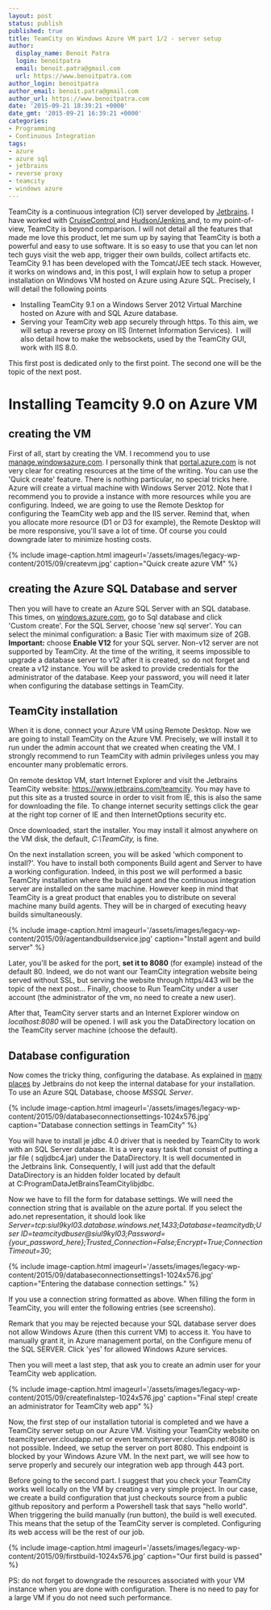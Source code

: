```yaml
---
layout: post
status: publish
published: true
title: TeamCity on Windows Azure VM part 1/2 - server setup
author:
  display_name: Benoit Patra
  login: benoitpatra
  email: benoit.patra@gmail.com
  url: https://www.benoitpatra.com
author_login: benoitpatra
author_email: benoit.patra@gmail.com
author_url: https://www.benoitpatra.com
date: '2015-09-21 18:39:21 +0000'
date_gmt: '2015-09-21 16:39:21 +0000'
categories:
- Programming
- Continuous Integration
tags:
- azure
- azure sql
- jetbrains
- reverse proxy
- teamcity
- windows azure
---
```

TeamCity is a continuous integration (CI) server developed by <a href="https://www.jetbrains.com">Jetbrains</a>. I have worked with <a href="http://www.cruisecontrolnet.org">CruiseControl </a> and <a href="http://jenkins-ci.org">Hudson/Jenkins </a> and, to my point-of-view, TeamCity is beyond comparison. I will not detail all the features that made me&nbsp;love this product, let me&nbsp;sum up by saying that TeamCity is both a powerful and easy to use software. It is so easy to use that you can let non tech guys visit the web app, trigger their own builds, collect artifacts etc.<br />
TeamCity 9.1 has been developed with the Tomcat/JEE tech stack. However, it works on windows and, in this post, I will explain how to setup a proper installation on Windows VM hosted on&nbsp;Azure using Azure SQL. Precisely, I will detail the following points


* Installing TeamCity 9.1 on a Windows Server 2012 Virtual Marchine hosted on Azure with and SQL Azure database.
* Serving your TeamCity web app securely through&nbsp;https. To this aim, we will setup a reverse proxy&nbsp;on IIS (Internet Information Services). &nbsp;I will also detail how to make&nbsp;the websockets, used by the TeamCity GUI, work with IIS 8.0.


This first post is dedicated only to the first point. The second one will be the topic of the next post.

# Installing Teamcity 9.0 on Azure VM
## creating the VM
First of all, start by creating the VM. I recommend you to use <a href="http://manage.windowsazure.com">manage.windowsazure.com</a>. I personally think that <a href="http://portal.azure.com">portal.azure.com</a> is not very clear for creating resources at the time of the writing. You can use the 'Quick create' feature. There is nothing particular, no special tricks here. Azure will create a virtual machine with Windows Server 2012. Note that I recommend you to provide a instance with more resources while you are configuring. Indeed, we are going to use the Remote Desktop for configuring the TeamCity web app and the IIS server. Remind that, when you allocate more resource (D1 or D3 for example), the Remote Desktop will be more responsive, you'll save a lot of time. Of course you could downgrade later to minimize hosting costs.

{% include image-caption.html imageurl='/assets/images/legacy-wp-content/2015/09/createvm.jpg' caption="Quick create azure VM" %}

## creating the Azure SQL Database and server
Then you will have to create an Azure SQL Server with an SQL database. This times, on <a href="http://windows.azure.com">windows.azure.com</a>, go to Sql database and click 'Custom&nbsp;create'. For the SQL Server, choose 'new sql server'. You can select the minimal configuration: a Basic Tier with maximum size of 2GB. <strong>Important:</strong> choose <strong>Enable V12</strong> for your SQL server. Non-v12 server are not supported by TeamCity. At the time of the writing, it seems impossible to upgrade a database server to v12 after it is created, so do not forget and create a v12 instance. You will be asked to provide credentials for the administrator of the database. Keep your password, you will need it later when configuring the database settings in TeamCity.

## TeamCity installation
When it is done, connect your Azure VM using Remote Desktop. Now we are going to install TeamCity on the Azure VM. Precisely, we will install it to run under the admin account that we created when creating the VM. I strongly recommend to run TeamCity with admin privileges unless you may encounter many problematic errors.

On remote desktop VM, start Internet Explorer and visit the Jetbrains TeamCity website:&nbsp;<a href="https://www.jetbrains.com/teamcity">https://www.jetbrains.com/teamcity</a>. You may&nbsp;have to put this site as a trusted source in order to visit from IE, this is also the same for downloading the file. To change internet security settings click the gear at the right top corner of IE and then InternetOptions security etc.

Once downloaded, start the installer. You may install it almost anywhere on the VM disk, the default, <em>C:\TeamCity,</em> is fine.

On the next installation screen, you will be asked 'which component to install?'. You have to install both components Build agent and Server to have a working configuration. Indeed, in this post we will performed a basic TeamCity installation where the build agent and the continuous integration server are installed on the same machine. However keep in mind that TeamCity is a great product that enables you to distribute on several machine many build agents. They will be in charged of executing heavy builds simultaneously.

{% include image-caption.html imageurl='/assets/images/legacy-wp-content/2015/09/agentandbuildservice.jpg' caption="Install agent and build server" %}

Later, you'll be asked for the port, <strong>set it to 8080</strong> (for example) instead of the default 80. Indeed, we do not want our TeamCity integration website being served without SSL, but serving the website through https/443 will be the topic of the next post... Finally, choose to Run TeamCity under a user account (the administrator of the vm, no need to create a new user).

After that, TeamCity server starts and an Internet Explorer window on <em>localhost:8080</em> will be opened. I will ask you the DataDirectory location on the TeamCity server machine (choose the default).

## Database configuration
Now comes the tricky thing, configuring the database. As explained in <a href="https://confluence.jetbrains.com/display/TCD9/Setting+up+an+External+Database">many places</a> by Jetbrains do not keep the internal database for your installation. To use an Azure SQL Database, choose <em>MSSQL Server</em>.

{% include image-caption.html imageurl='/assets/images/legacy-wp-content/2015/09/databaseconnectionsettings-1024x576.jpg' caption="Database connection settings in TeamCity" %}

You will have to install je jdbc 4.0 driver that is needed by TeamCity to work with an SQL Server database. It is a very easy task that consist of putting a jar file ( sqljdbc4.jar) under the DataDirectory. It is well documented in the&nbsp;Jetbrains link. Consequently, I will just add that the default DataDirectory is an hidden folder located by default at&nbsp;C:ProgramDataJetBrainsTeamCitylibjdbc.

Now we have to fill the form for database settings. We will need the connection string that is available on the azure portal. If you select the ado.net representation, it should look like <em>Server=tcp:siul9kyl03.database.windows.net,1433;Database=teamcitydb;User ID=teamcitydbuser@siul9kyl03;Password={your_password_here};Trusted_Connection=False;Encrypt=True;Connection Timeout=3</em>0;

{% include image-caption.html imageurl='/assets/images/legacy-wp-content/2015/09/databaseconnectionsettings1-1024x576.jpg' caption="Entering the database connection settings." %}

If you use a connection string formatted as above. When filling the form in TeamCity, you will enter the following entries (see screensho).

Remark that you may be rejected because your SQL database server does not allow Windows Azure (then this current VM) to access it. You have to manually grant it, in Azure management portal, on the Configure menu of the SQL SERVER. Click 'yes' for allowed Windows Azure services.

Then you will meet a last step, that ask you to create an admin user for your TeamCity web application.

{% include image-caption.html imageurl='/assets/images/legacy-wp-content/2015/09/createfinalstep-1024x576.jpg' caption="Final step! create an administrator for TeamCity web app" %}

Now, the first step&nbsp;of our installation tutorial is completed and we have a TeamCity server setup on our Azure VM. Visiting your TeamCity website on teamcityserver.cloudapp.net or even teamcityserver.cloudapp.net:8080 is not possible. Indeed,&nbsp;we setup the server on port 8080. This endpoint is blocked by your Windows Azure VM. In the next part, we will see how to serve&nbsp;properly and securely our integration web app through 443 port.

Before going to the second part. I suggest that you check your TeamCity works well locally on the VM by creating a very simple project. In our case, we create a build configuration that just checkouts source from a public github repository and perform a Powershell task that says "hello world". When triggering the build manually (run button), the build is well executed. This means that the setup of the TeamCity server is completed. Configuring its web access will be the rest of our job.

{% include image-caption.html imageurl='/assets/images/legacy-wp-content/2015/09/firstbuild-1024x576.jpg' caption="Our first build is passed" %}

PS: do not forget to downgrade the resources associated with your VM instance when you are done with configuration. There is no need to pay&nbsp;for a&nbsp;large VM if you do not need such performance.

